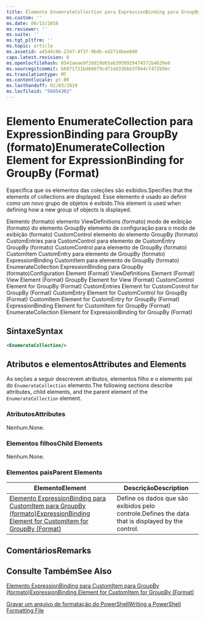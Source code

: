 ```yaml
---
title: Elemento EnumerateCollection para ExpressionBinding para GroupBy (formato) | Microsoft Docs
ms.custom: ''
ms.date: 09/13/2016
ms.reviewer: ''
ms.suite: ''
ms.tgt_pltfrm: ''
ms.topic: article
ms.assetid: a4544c0b-2347-4f3f-9bdb-ed2714bee048
caps.latest.revision: 6
ms.openlocfilehash: 8541aeae9f2dd19d65ab3950929474572b4629e0
ms.sourcegitcommit: b6871f21bd666f9cd71dd336bb3f844cf472b56c
ms.translationtype: MT
ms.contentlocale: pt-BR
ms.lasthandoff: 02/03/2019
ms.locfileid: "56854302"
---
```

# <a name="enumeratecollection-element-for-expressionbinding-for-groupby-format"></a><span data-ttu-id="22bed-102">Elemento EnumerateCollection para ExpressionBinding para GroupBy (formato)</span><span class="sxs-lookup"><span data-stu-id="22bed-102">EnumerateCollection Element for ExpressionBinding for GroupBy (Format)</span></span>

<span data-ttu-id="22bed-103">Especifica que os elementos das coleções são exibidos.</span><span class="sxs-lookup"><span data-stu-id="22bed-103">Specifies that the elements of collections are displayed.</span></span> <span data-ttu-id="22bed-104">Esse elemento é usado ao definir como um novo grupo de objetos é exibido.</span><span class="sxs-lookup"><span data-stu-id="22bed-104">This element is used when defining how a new group of objects is displayed.</span></span>

<span data-ttu-id="22bed-105">Elemento (formato) elemento ViewDefinitions (formato) modo de exibição (formato) do elemento GroupBy elemento de configuração para o modo de exibição (formato) CustomControl elemento do elemento GroupBy (formato) CustomEntries para CustomControl para elemento de CustomEntry GroupBy (formato) CustomControl para elemento de GroupBy (formato) CustomItem CustomEntry para elemento de GroupBy (formato) ExpressionBinding CustomItem para elemento de GroupBy (formato) EnumerateCollection ExpressionBinding para GroupBy (formato)</span><span class="sxs-lookup"><span data-stu-id="22bed-105">Configuration Element (Format) ViewDefinitions Element (Format) View Element (Format) GroupBy Element for View (Format) CustomControl Element for GroupBy (Format) CustomEntries Element for CustomControl for GroupBy (Format) CustomEntry Element for CustomControl for GroupBy (Format) CustomItem Element for CustomEntry for GroupBy (Format) ExpressionBinding Element for CustomItem for GroupBy (Format) EnumerateCollection Element for ExpressionBinding for GroupBy (Format)</span></span>

## <a name="syntax"></a><span data-ttu-id="22bed-106">Sintaxe</span><span class="sxs-lookup"><span data-stu-id="22bed-106">Syntax</span></span>

```xml
<EnumerateCollection/>
```

## <a name="attributes-and-elements"></a><span data-ttu-id="22bed-107">Atributos e elementos</span><span class="sxs-lookup"><span data-stu-id="22bed-107">Attributes and Elements</span></span>

<span data-ttu-id="22bed-108">As seções a seguir descrevem atributos, elementos filho e o elemento pai do `EnumerateCollection` elemento.</span><span class="sxs-lookup"><span data-stu-id="22bed-108">The following sections describe attributes, child elements, and the parent element of the `EnumerateCollection` element.</span></span>

### <a name="attributes"></a><span data-ttu-id="22bed-109">Atributos</span><span class="sxs-lookup"><span data-stu-id="22bed-109">Attributes</span></span>

<span data-ttu-id="22bed-110">Nenhum.</span><span class="sxs-lookup"><span data-stu-id="22bed-110">None.</span></span>

### <a name="child-elements"></a><span data-ttu-id="22bed-111">Elementos filhos</span><span class="sxs-lookup"><span data-stu-id="22bed-111">Child Elements</span></span>

<span data-ttu-id="22bed-112">Nenhum.</span><span class="sxs-lookup"><span data-stu-id="22bed-112">None.</span></span>

### <a name="parent-elements"></a><span data-ttu-id="22bed-113">Elementos pais</span><span class="sxs-lookup"><span data-stu-id="22bed-113">Parent Elements</span></span>

|<span data-ttu-id="22bed-114">Elemento</span><span class="sxs-lookup"><span data-stu-id="22bed-114">Element</span></span>|<span data-ttu-id="22bed-115">Descrição</span><span class="sxs-lookup"><span data-stu-id="22bed-115">Description</span></span>|
|-------------|-----------------|
|[<span data-ttu-id="22bed-116">Elemento ExpressionBinding para CustomItem para GroupBy (formato)</span><span class="sxs-lookup"><span data-stu-id="22bed-116">ExpressionBinding Element for CustomItem for GroupBy (Format)</span></span>](./expressionbinding-element-for-customitem-for-groupby-format.md)|<span data-ttu-id="22bed-117">Define os dados que são exibidos pelo controle.</span><span class="sxs-lookup"><span data-stu-id="22bed-117">Defines the data that is displayed by the control.</span></span>|

## <a name="remarks"></a><span data-ttu-id="22bed-118">Comentários</span><span class="sxs-lookup"><span data-stu-id="22bed-118">Remarks</span></span>

## <a name="see-also"></a><span data-ttu-id="22bed-119">Consulte Também</span><span class="sxs-lookup"><span data-stu-id="22bed-119">See Also</span></span>

[<span data-ttu-id="22bed-120">Elemento ExpressionBinding para CustomItem para GroupBy (formato)</span><span class="sxs-lookup"><span data-stu-id="22bed-120">ExpressionBinding Element for CustomItem for GroupBy (Format)</span></span>](./expressionbinding-element-for-customitem-for-groupby-format.md)

[<span data-ttu-id="22bed-121">Gravar um arquivo de formatação do PowerShell</span><span class="sxs-lookup"><span data-stu-id="22bed-121">Writing a PowerShell Formatting File</span></span>](./writing-a-powershell-formatting-file.md)
